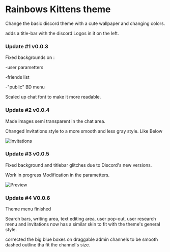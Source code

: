 # Rainbows Kittens theme

Change the basic discord theme with a cute wallpaper and changing colors.

adds a title-bar with the discord Logos in it on the left.

### Update #1 v0.0.3

Fixed backgrounds on :				

 -user parametters
 
 -friends list
 
 -"public" BD menu
 
Scaled up chat font to make it more readable.

### Update #2 v0.0.4

Made images semi transparent in the chat area.

Changed Invitations style to a more smooth and less gray style. Like Below

![Invitations](https://orig10.deviantart.net/24be/f/2017/241/7/9/preview_inv_by_azagwen-dblqzi8.jpg)

### Update #3 v0.0.5

Fixed background and titlebar glitches due to Discord's new versions.

Work in progress Modification in the parametters.

![Preview](http://orig15.deviantart.net/8194/f/2017/210/c/e/rbkt_by_azagwen-dbi5tko.gif)

### Update #4 V0.0.6

Theme menu finished

Search bars, writing area, text editing area, user pop-out, user research menu and invitations now has a similar skin to fit with the theme's general style.

corrected the big blue boxes on draggable admin channels to be smooth dashed outline tha fit the channel's size.

